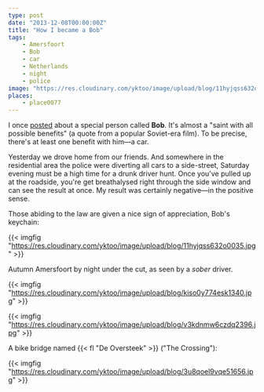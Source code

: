 ```yaml
---
type: post
date: "2013-12-08T00:00:00Z"
title: "How I became a Bob"
tags:
    - Amersfoort
    - Bob
    - car
    - Netherlands
    - night
    - police
image: "https://res.cloudinary.com/yktoo/image/upload/blog/11hyjqss632o0035.jpg"
places:
    - place0077
---
```


I once [posted](ru;0037) about a special person called **Bob**. It's almost a "saint with all possible benefits" (a quote from a popular Soviet-era film). To be precise, there's at least one benefit with him—a car.

<!--more-->

Yesterday we drove home from our friends. And somewhere in the residential area the police were diverting all cars to a side-street, Saturday evening must be a high time for a drunk driver hunt. Once you've pulled up at the roadside, you're get breathalysed right through the side window and can see the result at once. My result was certainly negative—in the positive sense.

Those abiding to the law are given a nice sign of appreciation, Bob's keychain:

{{< imgfig "https://res.cloudinary.com/yktoo/image/upload/blog/11hyjqss632o0035.jpg" >}}

Autumn Amersfoort by night under the cut, as seen by a *sober* driver.

{{< imgfig "https://res.cloudinary.com/yktoo/image/upload/blog/kiso0y774esk1340.jpg" >}}

{{< imgfig "https://res.cloudinary.com/yktoo/image/upload/blog/v3kdnmw6czdq2396.jpg" >}}

A bike bridge named {{< fl "De Oversteek" >}} ("The Crossing"):

{{< imgfig "https://res.cloudinary.com/yktoo/image/upload/blog/3u8qoel9vqe51656.jpg" >}}
